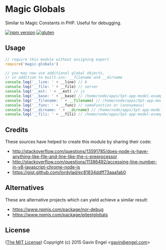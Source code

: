 # Magic Globals
Similar to Magic Constants in PHP.  Useful for debugging.

[![npm version](https://badge.fury.io/js/magic-globals.svg)](http://badge.fury.io/js/magic-globals)
[![gluten](https://img.shields.io/badge/gluten-free-green.svg?style=flat)](http://i.imgur.com/Kua978a.jpg)


## Usage
```js
// require this module without assigning export
require('magic-globals')

// you may now use additional global objects,
// in addition to built-ins: __filename and __dirname
console.log('__line: ' + __line) // 6
console.log('__file: ' + __file) // server
console.log('__ext: ' + __ext) // js
console.log('__base: ' + __base) // /home/node/apps/5pt-app-model-example/api-example
console.log('__filename: ' + __filename) // /home/node/apps/5pt-app-model-example/api-example/server/server.js
console.log('__func: ' + __func) // someFunction or (anonymous) 
console.log('__dirname: ' + __dirname) // /home/node/apps/5pt-app-model-example/api-example/server
console.log('__fili: ' + __fili) // /home/node/apps/5pt-app-model-example/api-example/server/server.js:6
```

## Credits
These sources have helped to create this module by sharing their code:
* http://stackoverflow.com/questions/13591785/does-node-js-have-anything-like-file-and-line-like-the-c-preprocessor 
* http://stackoverflow.com/questions/11386492/accessing-line-number-in-v8-javascript-chrome-node-js 
* https://gist.github.com/lordvlad/ec81834ddff73aaa1ab0

## Alternatives
These are alternative projects which can yield achieve a similar result:
* https://www.npmjs.com/package/nor-debug
* https://www.npmjs.com/package/pitestglobals

## License

([The MIT License](http://opensource.org/licenses/MIT))
Copyright (c) 2015 Gavin Engel <<gavin@engel.com>>


